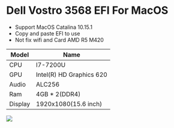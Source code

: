 # Dell Vostro 3568 EFI For MacOS
- Support MacOS Catalina 10.15.1
- Copy and paste EFI to use
- Not fix wifi and Card AMD R5 M420

| Model     | Name    |
| --------- | -------- | 
| CPU    | I7-7200U  |
| GPU     | Intel(R) HD Graphics 620     |   
| Audio | ALC256    |
| Ram | 4GB * 2(DDR4)    |
| Display | 1920x1080(15.6 inch)    |

![](http://i.imgur.com/otzanJc.png)
